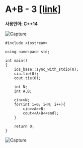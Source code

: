 # A+B - 3 [[link]](https://www.acmicpc.net/problem/10950)
**사용언어: C++14**

![Capture](https://user-images.githubusercontent.com/38516906/65825003-93ae4700-e23f-11e9-81ef-90e12f0be6a3.PNG)

```
#include <iostream>

using namespace std;

int main()
{
    ios_base::sync_with_stdio(0);
    cin.tie(0);
    cout.tie(0);
    
    int N;
    int A,B;
    
    cin>>N;
    for(int i=0; i<N; i++){
        cin>>A>>B;
        cout<<A+B<<endl;
    }
    
    return 0;
}
```
![Capture](https://user-images.githubusercontent.com/38516906/65824994-6feb0100-e23f-11e9-9a19-87b53037f5da.PNG)
